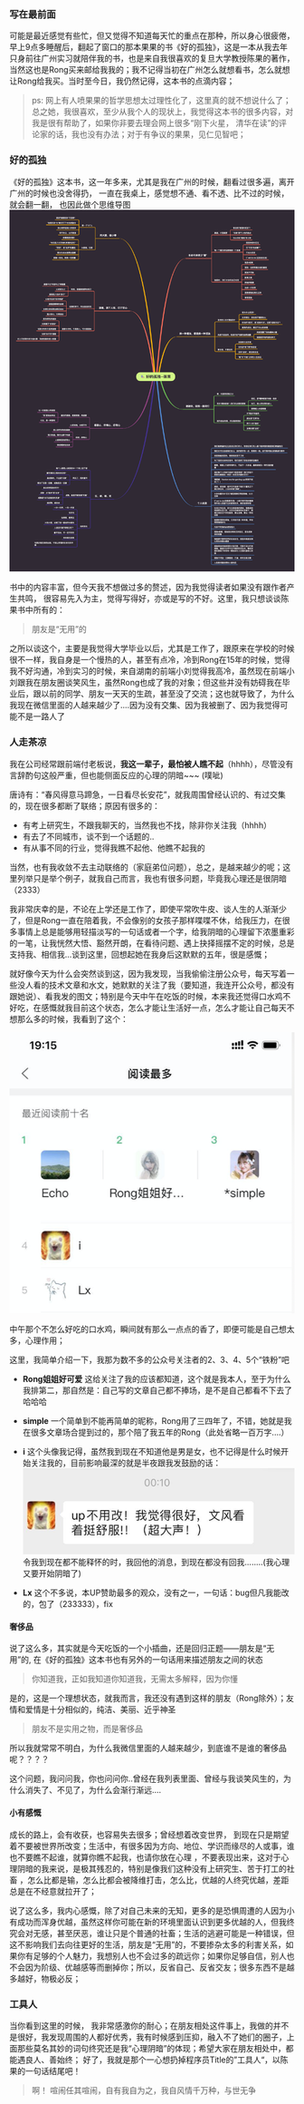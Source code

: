 <!--
 * @Description:  朋友是无用的
 * @Version: Beata1.0
 * @Autor: 【B站&公众号】Rong姐姐好可爱
 * @Date: 2020-09-06 20:15:59
 * @LastEditors: 【B站&公众号】Rong姐姐好可爱
 * @LastEditTime: 2020-09-06 21:43:11
-->



### 写在最前面
可能是最近感觉有些忙，但又觉得不知道每天忙的重点在那种，所以身心很疲倦，早上9点多睡醒后，翻起了窗口的那本果果的书《好的孤独》，这是一本从我去年只身前往广州实习就陪伴我的书，也是来自我很喜欢的复旦大学教授陈果的著作，当然这也是Rong买来邮给我我的；我不记得当初在广州怎么就想看书，怎么就想让Rong给我买。当时至今日，我仍然记得，这本书的点滴内容；


> ps: 网上有人喷果果的哲学思想太过理性化了，这里真的就不想说什么了；总之她，我很喜欢，至少从我个人的现状上，我觉得这本书的很多内容，对我是很有帮助了，如果你非要去理会网上很多“刚下火星， 清华在读”的评论家的话，我也没有办法；对于有争议的果果，见仁见智吧；


### 好的孤独
《好的孤独》这本书，这一年多来，尤其是我在广州的时候，翻看过很多遍，离开广州的时候也没舍得扔， 一直在我桌上，感觉想不通、看不透、比不过的时候，就会翻一翻， 也因此做个思维导图
![](images/3.png)

书中的内容丰富，但今天我不想做过多的赘述，因为我觉得读者如果没有跟作者产生共鸣， 很容易先入为主，觉得写得好，亦或是写的不好。这里，我只想谈谈陈果书中所有的：

> 朋友是“无用”的

之所以谈这个，主要是我觉得大学毕业以后，尤其是工作了，跟原来在学校的时候很不一样，我自身是一个慢热的人，甚至有点冷，冷到Rong在15年的时候，觉得我不好沟通，冷到实习的时候，来自湖南的前端小刘觉得我高冷，虽然现在前端小刘跟我在朋友圈谈笑风生，虽然Rong也成了我的对象；但这些并没有妨碍我在毕业后，跟以前的同学、朋友一天天的生疏，甚至没了交流；这也就导致了，为什么我现在微信里面的人越来越少了....因为没有交集、因为我被删了、因为我觉得可能不是一路人了


### 人走茶凉
我在公司经常跟前端付老板说，**我这一辈子，最怕被人瞧不起**（hhhh），尽管没有言辞酌句这般严重，但也能侧面反应的心理的阴暗~~~ (噗呲)

唐诗有：“春风得意马蹄急，一日看尽长安花”，就我周围曾经认识的、有过交集的，现在很多都断了联络；原因有很多的：

- 有考上研究生，不跟我聊天的，当然我也不找，除非你关注我（hhhh）
- 有去了不同城市，谈不到一个话题的..
- 有从事不同的行业，觉得我瞧不起他、他瞧不起我的

当然，也有我收敛不去主动联络的（家庭弟位问题），总之，是越来越少的呢；这里列举只是举个例子，就我自己而言，我也有很多问题，毕竟我心理还是很阴暗（2333）  

我非常庆幸的是，不论在上学还是工作了，即使平常吹牛皮、谈人生的人渐渐少了，但是Rong一直在陪着我，不会像别的女孩子那样喋喋不休，给我压力，在很多事情上总是能够用轻描淡写的一句话或者一个字，给我阴暗的心理留下浓墨重彩的一笔，让我恍然大悟、豁然开朗，在看待问题、遇上抉择摇摆不定的时候，总是支持我、相信我...谈到这里，回想起她在我身后这默默的五年，很是感慨；

就好像今天为什么会突然谈到这，因为我发现，当我偷偷注册公众号，每天写着一些没人看的技术文章和水文，她默默的关注了我（要知道，我连开公众号，都没有跟她说）、看我发的图文；特别是今天中午在吃饭的时候，本来我还觉得口水鸡不好吃，在感慨就我目前这个状态，怎么才能让生活好一点，怎么才能让自己每天不想那么多的时候，我看到了这个：

![](images/1.png)

中午那个不怎么好吃的口水鸡，瞬间就有那么一点点的香了，即便可能是自己想太多，心理作用；

这里，我简单介绍一下，我那为数不多的公众号关注者的2、3、4、5个“铁粉”吧

- **Rong姐姐好可爱**  这给关注了我的应该都知道，这个就是我本人，至于为什么我排第二，那自然是：自己写的文章自己都不捧场，是不是自己都看不下去了哈哈哈

- **simple**  一个简单到不能再简单的昵称，Rong用了三四年了，不错，她就是我在很多文章场合提到过的，那个陪了我五年的Rong（此处省略一百万字....）
- **i** 这个头像我记得，虽然我到现在不知道他是男是女，也不记得是什么时候开始关注我的，目前影响最深的就是半夜跟我发鼓励的话：
![](images/2.png)
令我到现在都不能释怀的时，我回他的消息，到现在都没有回我........(我心理又要开始阴暗了)

- **Lx**  这个不多说，本UP赞助最多的观众，没有之一，一句话：bug但凡我能改的，包了（233333），fix




#### 奢侈品
说了这么多，其实就是今天吃饭的一个小插曲，还是回归正题——朋友是“无用”的, 在《好的孤独》这本书也有另外的一句话用来描述朋友之间的状态

>你知道我，正如我知道你知道我，无需太多解释，因为你懂

是的，这是一个理想状态，就我而言，我还没有遇到这样的朋友（Rong除外）；友情和爱情是十分相似的，纯洁、美丽、近乎神圣

> 朋友不是实用之物，而是奢侈品

所以我就常常不明白，为什么我微信里面的人越来越少，到底谁不是谁的奢侈品呢？？？？

这个问题，我问问我，你也问问你..曾经在我列表里面、曾经与我谈笑风生的，为什么消失了、不见了，为什么会渐行渐远....


#### 小有感慨

成长的路上，会有收获，也容易失去很多；曾经想着改变世界， 到现在只是期望着不要被世界所改变；生活中，有很多因为方向、地位、学识而缘尽的人或事，谁也不要瞧不起谁，就算你瞧不起我，也请你放在心理 ，不要表现出来，这对于心理阴暗的我来说，是极其残忍的，特别是像我们这种没有上研究生、苦于打工的社畜 ，怎么比都是输，怎么比都会被降维打击，怎么比，优越的人终究优越，差距总是在不经意就拉开了；

说了这么多，我内心感慨，除了对自己未来的无知，更多的是恐惧周遭的人因为小有成功而浑身优越，虽然这样你可能在新的环境里面认识到更多优越的人，但我终究会对无感，甚至厌恶，谁让只是个普通的社畜；生活的逃避可能是一种错误，但这不影响我们去向往更好的生活，朋友是“无用”的，不要掺杂太多的利害关系，如果你有足够的个人魅力，我想别人也不会过多的疏远你；如果你足够自信，别人也不会因为阶级、优越感等而删掉你；所以，反省自己、反省交友；很多东西不是越多越好，物极必反；

### 工具人
当你看到这里的时候， 我非常感激你的耐心；在朋友相处这件事上，我做的并不是很好，我发现周围的人都好优秀，我有时候感到压抑，融入不了她们的圈子，上面那些莫名其妙的词句终究还是我“心理阴暗”的体现；希望大家在朋友相处中，都能遇良人、善始终；  好了，我就是那个一心想扔掉程序员Title的”工具人“，以陈果的一句话结尾吧！

> 啊！ 喧闹任其喧闹，自有我自为之，我自风情千万种，与世无争